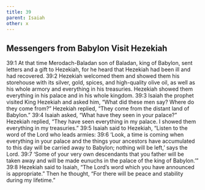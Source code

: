 ```yaml
---
title: 39
parent: Isaiah
other: x
---
```


## Messengers from Babylon Visit Hezekiah

<a name="39:1">39:1</a> At that time Merodach-Baladan son of Baladan, king of Babylon, sent letters and a gift to Hezekiah, for he heard that Hezekiah had been ill and had recovered. <a name="39:2">39:2</a> Hezekiah welcomed them and showed them his storehouse with its silver, gold, spices, and high-quality olive oil, as well as his whole armory and everything in his treasuries. Hezekiah showed them everything in his palace and in his whole kingdom. <a name="39:3">39:3</a> Isaiah the prophet visited King Hezekiah and asked him, “What did these men say? Where do they come from?” Hezekiah replied, “They come from the distant land of Babylon.” <a name="39:4">39:4</a> Isaiah asked, “What have they seen in your palace?” Hezekiah replied, “They have seen everything in my palace. I showed them everything in my treasuries.” <a name="39:5">39:5</a> Isaiah said to Hezekiah, “Listen to the word of the Lord who leads armies: <a name="39:6">39:6</a> ‘Look, a time is coming when everything in your palace and the things your ancestors have accumulated to this day will be carried away to Babylon; nothing will be left,’ says the Lord. <a name="39:7">39:7</a> ‘Some of your very own descendants that you father will be taken away and will be made eunuchs in the palace of the king of Babylon.’” <a name="39:8">39:8</a> Hezekiah said to Isaiah, “The Lord’s word which you have announced is appropriate.” Then he thought, “For there will be peace and stability during my lifetime.”